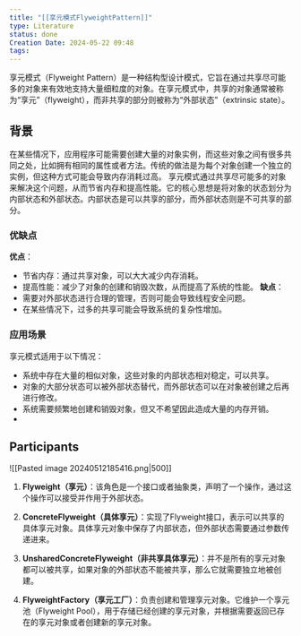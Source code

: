 ```yaml
---
title: "[[享元模式FlyweightPattern]]"
type: Literature
status: done
Creation Date: 2024-05-22 09:48
tags:
---
```

享元模式（Flyweight Pattern）是一种结构型设计模式，它旨在通过共享尽可能多的对象来有效地支持大量细粒度的对象。在享元模式中，共享的对象通常被称为“享元”（flyweight），而非共享的部分则被称为“外部状态”（extrinsic state）。
## 背景
在某些情况下，应用程序可能需要创建大量的对象实例，而这些对象之间有很多共同之处，比如拥有相同的属性或者方法。传统的做法是为每个对象创建一个独立的实例，但这种方式可能会导致内存消耗过高。
享元模式通过共享尽可能多的对象来解决这个问题，从而节省内存和提高性能。它的核心思想是将对象的状态划分为内部状态和外部状态。内部状态是可以共享的部分，而外部状态则是不可共享的部分。
### 优缺点
**优点**：
- 节省内存：通过共享对象，可以大大减少内存消耗。
- 提高性能：减少了对象的创建和销毁次数，从而提高了系统的性能。
**缺点**：
- 需要对外部状态进行合理的管理，否则可能会导致线程安全问题。
- 在某些情况下，过多的共享可能会导致系统的复杂性增加。
### 应用场景
享元模式适用于以下情况：
- 系统中存在大量的相似对象，这些对象的内部状态相对稳定，可以共享。
- 对象的大部分状态可以被外部状态替代，而外部状态可以在对象被创建之后再进行修改。
- 系统需要频繁地创建和销毁对象，但又不希望因此造成大量的内存开销。
- 
## Participants
![[Pasted image 20240512185416.png|500]]
1. **Flyweight（享元）**：该角色是一个接口或者抽象类，声明了一个操作，通过这个操作可以接受并作用于外部状态。

2. **ConcreteFlyweight（具体享元）**：实现了Flyweight接口，表示可以共享的具体享元对象。具体享元对象中保存了内部状态，但外部状态需要通过参数传递进来。
    
3. **UnsharedConcreteFlyweight（非共享具体享元）**：并不是所有的享元对象都可以被共享，如果对象的外部状态不能被共享，那么它就需要独立地被创建。
    
4. **FlyweightFactory（享元工厂）**：负责创建和管理享元对象。它维护一个享元池（Flyweight Pool），用于存储已经创建的享元对象，并根据需要返回已存在的享元对象或者创建新的享元对象。

